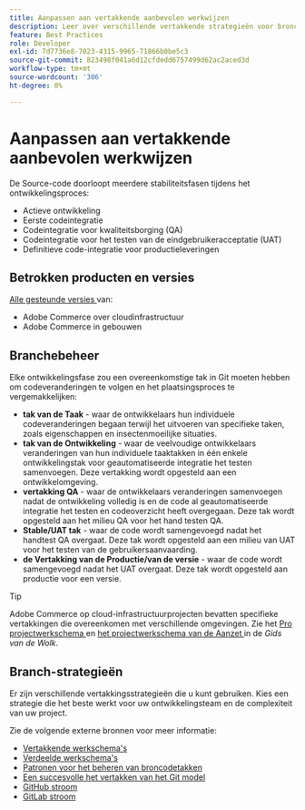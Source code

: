 ```yaml
---
title: Aanpassen aan vertakkende aanbevolen werkwijzen
description: Leer over verschillende vertakkende strategieën voor broncodebeheer.
feature: Best Practices
role: Developer
exl-id: 7d7736e8-7023-4315-9965-71866b0be5c3
source-git-commit: 823498f041a6d12cfdedd6757499d62ac2aced3d
workflow-type: tm+mt
source-wordcount: '306'
ht-degree: 0%

---
```


# Aanpassen aan vertakkende aanbevolen werkwijzen

De Source-code doorloopt meerdere stabiliteitsfasen tijdens het ontwikkelingsproces:

- Actieve ontwikkeling
- Eerste codeintegratie
- Codeintegratie voor kwaliteitsborging (QA)
- Codeintegratie voor het testen van de eindgebruikeracceptatie (UAT)
- Definitieve code-integratie voor productieleveringen

## Betrokken producten en versies

[ Alle gesteunde versies ](../../../release/versions.md) van:

- Adobe Commerce over cloudinfrastructuur
- Adobe Commerce in gebouwen

## Branchebeheer

Elke ontwikkelingsfase zou een overeenkomstige tak in Git moeten hebben om codeveranderingen te volgen en het plaatsingsproces te vergemakkelijken:

- **tak van de Taak** - waar de ontwikkelaars hun individuele codeveranderingen begaan terwijl het uitvoeren van specifieke taken, zoals eigenschappen en insectenmoeilijke situaties.
- **tak van de Ontwikkeling** - waar de veelvoudige ontwikkelaars veranderingen van hun individuele taaktakken in één enkele ontwikkelingstak voor geautomatiseerde integratie het testen samenvoegen. Deze vertakking wordt opgesteld aan een ontwikkelomgeving.
- **vertakking QA** - waar de ontwikkelaars veranderingen samenvoegen nadat de ontwikkeling volledig is en de code al geautomatiseerde integratie het testen en codeoverzicht heeft overgegaan. Deze tak wordt opgesteld aan het milieu QA voor het hand testen QA.
- **Stable/UAT tak** - waar de code wordt samengevoegd nadat het handtest QA overgaat. Deze tak wordt opgesteld aan een milieu van UAT voor het testen van de gebruikersaanvaarding.
- **de Vertakking van de Productie/van de versie** - waar de code wordt samengevoegd nadat het UAT overgaat. Deze tak wordt opgesteld aan productie voor een versie.

>[!TIP]
>
>Adobe Commerce op cloud-infrastructuurprojecten bevatten specifieke vertakkingen die overeenkomen met verschillende omgevingen. Zie het [ Pro projectwerkschema ](https://experienceleague.adobe.com/docs/commerce-cloud-service/user-guide/architecture/pro-develop-deploy-workflow.html) en [ het projectwerkschema van de Aanzet ](https://experienceleague.adobe.com/docs/commerce-cloud-service/user-guide/architecture/starter-develop-deploy-workflow.html) in de _Gids van de Wolk_.

## Branch-strategieën

Er zijn verschillende vertakkingsstrategieën die u kunt gebruiken. Kies een strategie die het beste werkt voor uw ontwikkelingsteam en de complexiteit van uw project.

Zie de volgende externe bronnen voor meer informatie:

- [ Vertakkende werkschema&#39;s ](https://git-scm.com/book/en/v2/Git-Branching-Branching-Workflows)
- [ Verdeelde werkschema&#39;s ](https://git-scm.com/book/en/v2/Distributed-Git-Distributed-Workflows)
- [ Patronen voor het beheren van broncodetakken ](https://martinfowler.com/articles/branching-patterns.html)
- [ Een succesvolle het vertakken van het Git model ](https://nvie.com/posts/a-successful-git-branching-model/)
- [ GitHub stroom ](https://docs.github.com/en/get-started/quickstart/github-flow)
- [ GitLab stroom ](https://about.gitlab.com/blog/2023/07/27/gitlab-flow-duo/)
